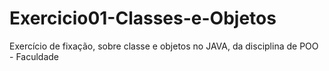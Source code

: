 # Exercicio01-Classes-e-Objetos
Exercício de fixação, sobre classe e objetos no JAVA, da disciplina de POO - Faculdade
